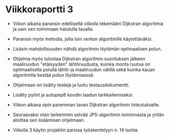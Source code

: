 # Viikkoraportti 3

- Viikon aikana paransin edellisellä viikolla tekemääni Dijkstran algoritmia ja sain sen toimimaan halutulla tavalla.
- Paransin myös metodia, jolla loin verkon algoritmille käytettäväksi.
- Lisäsin mahdollisuuden nähdä algoritmin löytämän optimaalisen polun.
- Ohjelma myös tulostaa Dijkstran algoritmin suorituksen jälkeen maaliruudun "etäisyyden" lähtöruudusta, kuinka monta ruutua on optimaalisella polulla lähtö-ja maaliruudun välillä sekä kuinka kauan algoritmilla kestää polun löytämisessä.
- Ohjelmaan on lisätty testejä ja luotu testausdokumentti.
- Lisätty pylint ja autopep8 koodin laadun tarkkailemiseksi.
- Viikon aikana opin paremman tavan Dijkstran algoritmin toteutukselle.
- Seuraavaksi otan tarkemmin selvää JPS-algoritmin toiminnasta ja yritän aloittaa sen lisäämisen ohjelmaan.

- Viikolla 3 käytin projektin parissa työskentelyyn n. 14 tuntia.
